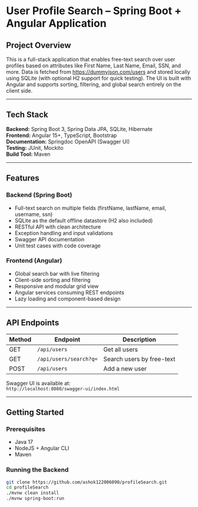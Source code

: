 # User Profile Search – Spring Boot + Angular Application

## Project Overview

This is a full-stack application that enables free-text search over user profiles based on attributes like First Name, Last Name, Email, SSN, and more. Data is fetched from https://dummyjson.com/users and stored locally using SQLite (with optional H2 support for quick testing). The UI is built with Angular and supports sorting, filtering, and global search entirely on the client side.

---

## Tech Stack

**Backend:** Spring Boot 3, Spring Data JPA, SQLite, Hibernate  
**Frontend:** Angular 15+, TypeScript, Bootstrap  
**Documentation:** Springdoc OpenAPI (Swagger UI)  
**Testing:** JUnit, Mockito  
**Build Tool:** Maven  

---

## Features

### Backend (Spring Boot)
- Full-text search on multiple fields (firstName, lastName, email, username, ssn)
- SQLite as the default offline datastore (H2 also included)
- RESTful API with clean architecture
- Exception handling and input validations
- Swagger API documentation
- Unit test cases with code coverage

### Frontend (Angular)
- Global search bar with live filtering
- Client-side sorting and filtering
- Responsive and modular grid view
- Angular services consuming REST endpoints
- Lazy loading and component-based design

---

## API Endpoints

| Method | Endpoint                  | Description                   |
|--------|---------------------------|-------------------------------|
| GET    | `/api/users`              | Get all users                 |
| GET    | `/api/users/search?q=`    | Search users by free-text     |
| POST   | `/api/users`              | Add a new user                |

Swagger UI is available at:  
`http://localhost:8080/swagger-ui/index.html`

---

## Getting Started

### Prerequisites
- Java 17
- NodeJS + Angular CLI
- Maven

### Running the Backend
```bash
git clone https://github.com/ashok122006090/profileSearch.git
cd profileSearch
./mvnw clean install
./mvnw spring-boot:run

